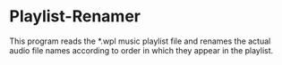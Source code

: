 # Playlist-Renamer
This program reads the *.wpl music playlist file and renames the actual audio file names according to order in which they appear in the playlist.
